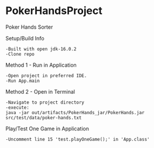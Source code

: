 # PokerHandsProject
Poker Hands Sorter


Setup/Build Info

    -Built with open jdk-16.0.2
    -Clone repo


Method 1 - 
Run in Application

    -Open project in preferred IDE.
    -Run App.main


Method 2 - 
Open in Terminal

    -Navigate to project directory
    -execute: 
    java -jar out/artifacts/PokerHands_jar/PokerHands.jar src/test/data/poker-hands.txt 


Play/Test One Game in Application

    -Uncomment line 15 'test.playOneGame();' in 'App.class'
